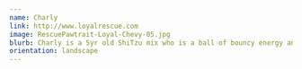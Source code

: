 ```yaml
---
name: Charly
link: http://www.loyalrescue.com
image: RescuePawtrait-Loyal-Chevy-05.jpg
blurb: Charly is a 5yr old ShiTzu mix who is a ball of bouncy energy and LOVES to run and play!
orientation: landscape
---
```

